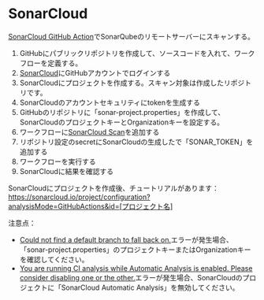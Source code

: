 # SonarCloud

[SonarCloud GitHub Action](https://github.com/marketplace/actions/sonarqube-scan#sonarqube-github-action)でSonarQubeのリモートサーバーにスキャンする。

1. GitHubにパブリックリポジトリを作成して、ソースコードを入れて、ワークフローを定義する。
4. [SonarCloud](https://sonarcloud.io/)にGitHubアカウントでログインする
5. SonarCloudにプロジェクトを作成する。スキャン対象は作成したリポジトリです。
6. SonarCloudのアカウントセキュリティにtokenを生成する
7. GitHubのリポジトリに「sonar-project.properties」を作成して、SonarCloudのプロジェクトキーとOrganizationキーを設定する。
9. ワークフローに[SonarCloud Scan](https://github.com/marketplace/actions/sonarcloud-scan)を追加する
10. リポジトリ設定のsecretにSonarCloudの生成したで「SONAR_TOKEN」を追加する
11. ワークフローを実行する
12. SonarCloudに結果を確認する

SonarCloudにプロジェクトを作成後、チュートリアルがあります：
https://sonarcloud.io/project/configuration?analysisMode=GitHubActions&id=[プロジェクト名]

注意点：
- [Could not find a default branch to fall back on.](https://github.com/y-Blandin-Luc/github-actions-with-sonarcloud/runs/2891911720?check_suite_focus=true)エラーが発生場合、「sonar-project.properties」のプロジェクトキーまたはOrganizationキーを確認してください。
- [You are running CI analysis while Automatic Analysis is enabled. Please consider disabling one or the other.](https://sonarcloud.io/documentation/analysis/automatic-analysis/)エラーが発生場合、SonarCloudのプロジェクトに「SonarCloud Automatic Analysis」を無効してください。
